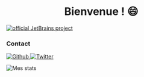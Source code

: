 <h1 align="center">Bienvenue ! 😄</h1>

[![official JetBrains project](http://jb.gg/badges/official.svg)](https://confluence.jetbrains.com/display/ALL/JetBrains+on+GitHub)

### Contact
<p>
  <a href="https://github.com/GaetanOff" target="_blank">
    <img alt="Github" src="https://img.shields.io/badge/GitHub-%2312100E.svg?&style=for-the-badge&logo=Github&logoColor=white" />
  </a> 
  <a href="https://twitter.com/Gaetan_Off" target="_blank">
    <img alt="Twitter" src="https://img.shields.io/badge/twitter-%231DA1F2.svg?&style=for-the-badge&logo=twitter&logoColor=white" />
  </a> 
</p>


![Mes stats](https://github-readme-stats.vercel.app/api?username=GaetanOff)

